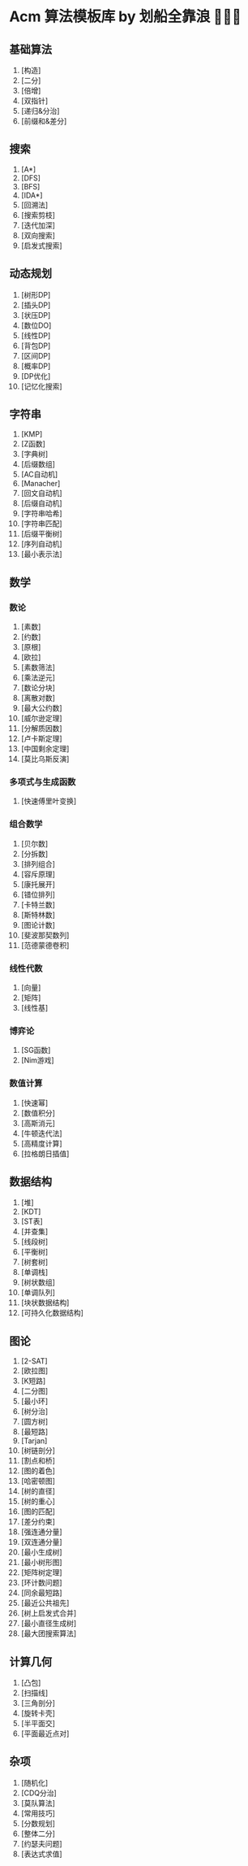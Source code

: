 # Acm 算法模板库 by 划船全靠浪 💭💡🎈

## 基础算法
1. [构造]
2. [二分]
3. [倍增]
4. [双指针]
5. [递归&分治]
6. [前缀和&差分]

## 搜索
1. [A*]
2. [DFS]
3. [BFS]
4. [IDA*]
5. [回溯法]
6. [搜索剪枝]
7. [迭代加深]
8. [双向搜索]
9. [启发式搜索]

## 动态规划
1.  [树形DP]
2.  [插头DP]
3.  [状压DP]
4.  [数位DO]
5.  [线性DP]
6.  [背包DP]
7.  [区间DP]
8.  [概率DP]
9.  [DP优化]
10. [记忆化搜索]

## 字符串
1.  [KMP]
2.  [Z函数]
3.  [字典树]
4.  [后缀数组]
5.  [AC自动机]
6.  [Manacher]
7.  [回文自动机]
8.  [后缀自动机]
9.  [字符串哈希]
10. [字符串匹配]
11. [后缀平衡树]
12. [序列自动机]
13. [最小表示法]

## 数学

### 数论
1.  [素数]
2.  [约数]
3.  [原根]
4.  [欧拉]
5.  [素数筛法]
6.  [乘法逆元]
7.  [数论分块]
8.  [离散对数]
9.  [最大公约数]
10. [威尔逊定理]
11. [分解质因数]
12. [卢卡斯定理]
13. [中国剩余定理]
14. [莫比乌斯反演]

### 多项式与生成函数
1. [快速傅里叶变换]

### 组合数学
1.  [贝尔数]
2.  [分拆数]
3.  [排列组合]
4.  [容斥原理]
5.  [康托展开]
6.  [错位排列]
7.  [卡特兰数]
8.  [斯特林数]
9.  [图论计数]
10. [斐波那契数列]
11. [范德蒙德卷积]

### 线性代数
1. [向量]
2. [矩阵]
3. [线性基]

### 博弈论
1. [SG函数]
2. [Nim游戏]

### 数值计算
1. [快速幂]
2. [数值积分]
3. [高斯消元]
4. [牛顿迭代法]
5. [高精度计算]
6. [拉格朗日插值]

## 数据结构
1.  [堆]
2.  [KDT]
3.  [ST表]
4.  [并查集]
5.  [线段树]
6.  [平衡树]
7.  [树套树]
8.  [单调栈]
9.  [树状数组]
10. [单调队列]
11. [块状数据结构]
12. [可持久化数据结构]

## 图论
1.  [2-SAT]
2.  [欧拉图]
3.  [K短路]
4.  [二分图]
5.  [最小环]
6.  [树分治]
7.  [圆方树]
8.  [最短路]
9.  [Tarjan]
10. [树链剖分]
11. [割点和桥]
12. [图的着色]
13. [哈密顿图]
14. [树的直径]
15. [树的重心]
16. [图的匹配]
17. [差分约束]
18. [强连通分量]
19. [双连通分量]
20. [最小生成树]
21. [最小树形图]
22. [矩阵树定理]
23. [环计数问题]
24. [同余最短路]
25. [最近公共祖先]
26. [树上启发式合并]
27. [最小直径生成树]
28. [最大团搜索算法]

## 计算几何
1. [凸包]
2. [扫描线]
3. [三角剖分]
4. [旋转卡壳]
5. [半平面交]
6. [平面最近点对]

## 杂项
1. [随机化]
2. [CDQ分治]
3. [莫队算法]
4. [常用技巧]
5. [分数规划]
6. [整体二分]
7. [约瑟夫问题]
8. [表达式求值]
